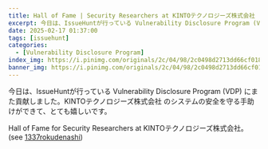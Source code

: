 ```yaml
---
title: Hall of Fame | Security Researchers at KINTOテクノロジーズ株式会社
excerpt: 今日は、IssueHuntが行っている Vulnerability Disclosure Program (VDP) にまた貢献しました...
date: 2025-02-17 01:37:00
tags: [issuehunt]
categories:
  - [Vulnerability Disclosure Program]
index_img: https://i.pinimg.com/originals/2c/04/98/2c0498d2713dd66cf0184c94d3f179be.jpg
banner_img: https://i.pinimg.com/originals/2c/04/98/2c0498d2713dd66cf0184c94d3f179be.jpg
---
```


今日は、IssueHuntが行っている Vulnerability Disclosure Program (VDP) にまた貢献しました。KINTOテクノロジーズ株式会社 のシステムの安全を守る手助けができて、とても嬉しいです。

Hall of Fame for Security Researchers at KINTOテクノロジーズ株式会社。(see [1337rokudenashi](https://issuehunt.io/programs/fbf932b9-9969-499b-ae11-2e607dca3649/hof))
